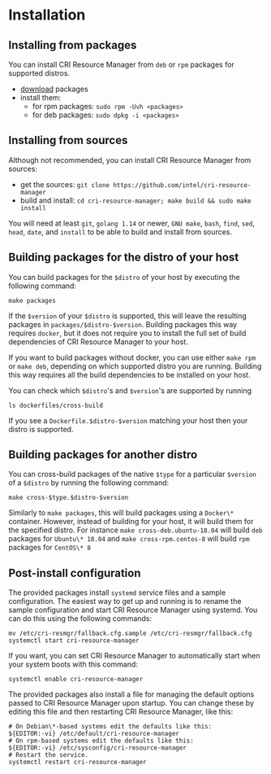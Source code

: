 # Installation

## Installing from packages

You can install CRI Resource Manager from `deb` or `rpm` packages
for supported distros.

  - [download](https://github.com/intel/cri-resource-manager/releases/latest)
  packages
  - install them:
    - for rpm packages: `sudo rpm -Uvh <packages>`
    - for deb packages: `sudo dpkg -i <packages>`

## Installing from sources

Although not recommended, you can install CRI Resource Manager from sources:

  - get the sources: `git clone https://github.com/intel/cri-resource-manager`
  - build and install: `cd cri-resource-manager; make build && sudo make install`

You will need at least `git`, `golang 1.14` or newer, `GNU make`, `bash`,
`find`, `sed`, `head`, `date`, and `install` to be able to build and install
from sources.

## Building packages for the distro of your host

You can build packages for the `$distro` of your host by executing the
following command:

```
make packages
```

If the `$version` of your `$distro` is supported, this will leave the
resulting packages in `packages/$distro-$version`. Building packages
this way requires `docker`, but it does not require you to install
the full set of build dependencies of CRI Resource Manager to your host.

If you want to build packages without docker, you can use either
`make rpm` or `make deb`, depending on which supported distro you are
running. Building this way requires all the build dependencies to be
installed on your host.

You can check which `$distro`'s and `$version`'s are supported by running

```
ls dockerfiles/cross-build
```

If you see a `Dockerfile.$distro-$version` matching your host then your
distro is supported.

## Building packages for another distro

You can cross-build packages of the native `$type` for a particular
`$version` of a `$distro` by running the following command:

```
make cross-$type.$distro-$version
```

Similarly to `make packages`, this will build packages using a `Docker\*`
container. However, instead of building for your host, it will build them
for the specified distro. For instance `make cross-deb.ubuntu-18.04` will
build `deb` packages for `Ubuntu\* 18.04` and `make cross-rpm.centos-8` will
build `rpm` packages for `CentOS\* 8`

## Post-install configuration

The provided packages install `systemd` service files and a sample
configuration. The easiest way to get up and running is to rename the sample
configuration and start CRI Resource Manager using systemd. You can do this
using the following commands:

```
mv /etc/cri-resmgr/fallback.cfg.sample /etc/cri-resmgr/fallback.cfg
systemctl start cri-resource-manager
```

If you want, you can set CRI Resource Manager to automatically start
when your system boots with this command:

```
systemctl enable cri-resource-manager
```

The provided packages also install a file for managing the default options
passed to CRI Resource Manager upon startup. You can change these by editing
this file and then restarting CRI Resource Manager, like this:

```
# On Debian\*-based systems edit the defaults like this:
${EDITOR:-vi} /etc/default/cri-resource-manager
# On rpm-based systems edit the defaults like this:
${EDITOR:-vi} /etc/sysconfig/cri-resource-manager
# Restart the service.
systemctl restart cri-resource-manager
```
